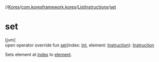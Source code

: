 //[Kores](../../../index.md)/[com.koresframework.kores](../index.md)/[ListInstructions](index.md)/[set](set.md)

# set

[jvm]\
open operator override fun [set](set.md)(index: [Int](https://kotlinlang.org/api/latest/jvm/stdlib/kotlin/-int/index.html), element: [Instruction](../-instruction/index.md)): [Instruction](../-instruction/index.md)

Sets element at [index](set.md) to [element](set.md).
